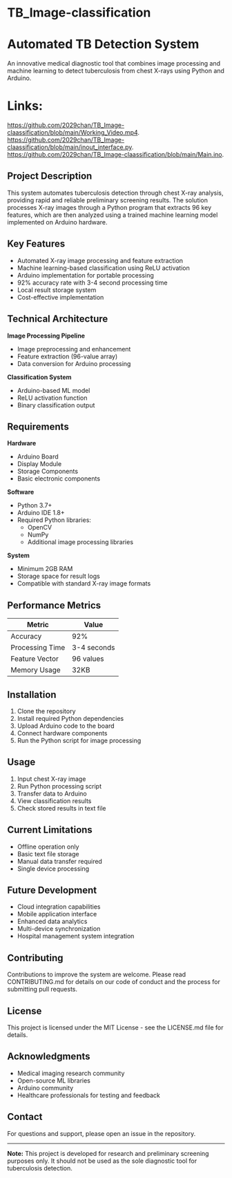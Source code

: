 # TB_Image-classification
# Automated TB Detection System

An innovative medical diagnostic tool that combines image processing and machine learning to detect tuberculosis from chest X-rays using Python and Arduino.
# Links:
https://github.com/2029chan/TB_Image-claassification/blob/main/Working_Video.mp4.
https://github.com/2029chan/TB_Image-claassification/blob/main/inout_interface.py.
https://github.com/2029chan/TB_Image-claassification/blob/main/Main.ino.

## Project Description

This system automates tuberculosis detection through chest X-ray analysis, providing rapid and reliable preliminary screening results. The solution processes X-ray images through a Python program that extracts 96 key features, which are then analyzed using a trained machine learning model implemented on Arduino hardware.

## Key Features

- Automated X-ray image processing and feature extraction
- Machine learning-based classification using ReLU activation
- Arduino implementation for portable processing
- 92% accuracy rate with 3-4 second processing time
- Local result storage system
- Cost-effective implementation

## Technical Architecture

**Image Processing Pipeline**
- Image preprocessing and enhancement
- Feature extraction (96-value array)
- Data conversion for Arduino processing

**Classification System**
- Arduino-based ML model
- ReLU activation function
- Binary classification output

## Requirements

**Hardware**
- Arduino Board
- Display Module
- Storage Components
- Basic electronic components

**Software**
- Python 3.7+
- Arduino IDE 1.8+
- Required Python libraries:
  - OpenCV
  - NumPy
  - Additional image processing libraries

**System**
- Minimum 2GB RAM
- Storage space for result logs
- Compatible with standard X-ray image formats

## Performance Metrics

| Metric | Value |
|--------|--------|
| Accuracy | 92% |
| Processing Time | 3-4 seconds |
| Feature Vector | 96 values |
| Memory Usage | 32KB |

## Installation

1. Clone the repository
2. Install required Python dependencies
3. Upload Arduino code to the board
4. Connect hardware components
5. Run the Python script for image processing

## Usage

1. Input chest X-ray image
2. Run Python processing script
3. Transfer data to Arduino
4. View classification results
5. Check stored results in text file

## Current Limitations

- Offline operation only
- Basic text file storage
- Manual data transfer required
- Single device processing

## Future Development

- Cloud integration capabilities
- Mobile application interface
- Enhanced data analytics
- Multi-device synchronization
- Hospital management system integration

## Contributing

Contributions to improve the system are welcome. Please read CONTRIBUTING.md for details on our code of conduct and the process for submitting pull requests.

## License

This project is licensed under the MIT License - see the LICENSE.md file for details.

## Acknowledgments

- Medical imaging research community
- Open-source ML libraries
- Arduino community
- Healthcare professionals for testing and feedback

## Contact

For questions and support, please open an issue in the repository.

---
**Note:** This project is developed for research and preliminary screening purposes only. It should not be used as the sole diagnostic tool for tuberculosis detection.

